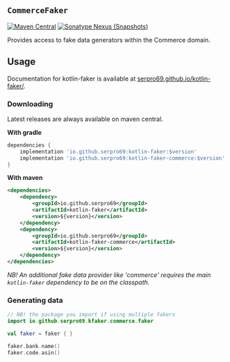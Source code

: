 ## `CommerceFaker`

[![Maven Central](https://img.shields.io/maven-central/v/io.github.serpro69/kotlin-faker-commerce?style=for-the-badge)](https://search.maven.org/artifact/io.github.serpro69/kotlin-faker-commerce)
[![Sonatype Nexus (Snapshots)](https://img.shields.io/nexus/s/io.github.serpro69/kotlin-faker-commerce?label=snapshot-version&server=https%3A%2F%2Foss.sonatype.org&style=for-the-badge&color=yellow)](#downloading)

Provides access to fake data generators within the Commerce domain.

## Usage

Documentation for kotlin-faker is available at [serpro69.github.io/kotlin-faker/](https://serpro69.github.io/kotlin-faker/).

### Downloading

Latest releases are always available on maven central.

**With gradle**

```groovy
dependencies {
    implementation 'io.github.serpro69:kotlin-faker:$version'
    implementation 'io.github.serpro69:kotlin-faker-commerce:$version'
}
```  

**With maven**

```xml
<dependencies>
    <dependency>
        <groupId>io.github.serpro69</groupId>
        <artifactId>kotlin-faker</artifactId>
        <version>${version}</version>
    </dependency>
    <dependency>
        <groupId>io.github.serpro69</groupId>
        <artifactId>kotlin-faker-commerce</artifactId>
        <version>${version}</version>
    </dependency>
</dependencies>
```  

_NB! An additional fake data provider like 'commerce' requires the main `kotlin-faker` dependency to be on the classpath._

### Generating data

```kotlin
// NB! the package you import if using multiple fakers
import io.github.serpro69.kfaker.commerce.faker

val faker = faker { }

faker.bank.name()
faker.code.asin()
```
